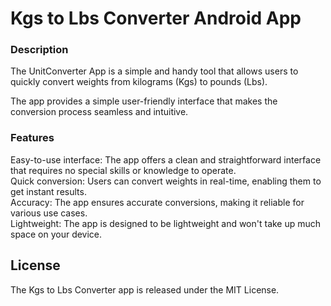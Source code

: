 <h1>Kgs to Lbs Converter Android App</h1>

<h3>Description</h3>
The UnitConverter App is a simple and handy tool that allows users to quickly convert weights from kilograms (Kgs) to pounds (Lbs).

The app provides a simple user-friendly interface that makes the conversion process seamless and intuitive.

<h3>Features</h3>
Easy-to-use interface: The app offers a clean and straightforward interface that requires no special skills or knowledge to operate.
<br>
Quick conversion: Users can convert weights in real-time, enabling them to get instant results.
<br>
Accuracy: The app ensures accurate conversions, making it reliable for various use cases.
<br>
Lightweight: The app is designed to be lightweight and won't take up much space on your device.

<h2>License</h2>
The Kgs to Lbs Converter app is released under the MIT License.
